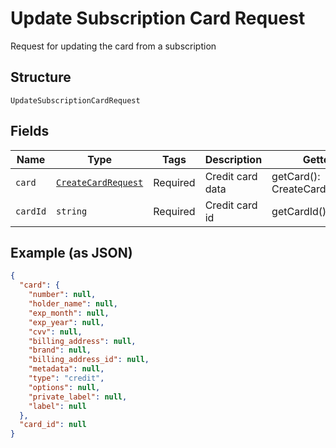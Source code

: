 
# Update Subscription Card Request

Request for updating the card from a subscription

## Structure

`UpdateSubscriptionCardRequest`

## Fields

| Name | Type | Tags | Description | Getter | Setter |
|  --- | --- | --- | --- | --- | --- |
| `card` | [`CreateCardRequest`](/doc/models/create-card-request.md) | Required | Credit card data | getCard(): CreateCardRequest | setCard(CreateCardRequest card): void |
| `cardId` | `string` | Required | Credit card id | getCardId(): string | setCardId(string cardId): void |

## Example (as JSON)

```json
{
  "card": {
    "number": null,
    "holder_name": null,
    "exp_month": null,
    "exp_year": null,
    "cvv": null,
    "billing_address": null,
    "brand": null,
    "billing_address_id": null,
    "metadata": null,
    "type": "credit",
    "options": null,
    "private_label": null,
    "label": null
  },
  "card_id": null
}
```

